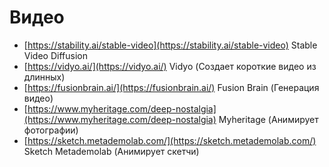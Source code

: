 # Видео

- [https://stability.ai/stable-video](https://stability.ai/stable-video) Stable Video Diffusion
- [https://vidyo.ai/](https://vidyo.ai/) Vidyo (Создает короткие видео из длинных)
- [https://fusionbrain.ai/](https://fusionbrain.ai/) Fusion Brain (Генерация видео)
- [https://www.myheritage.com/deep-nostalgia](https://www.myheritage.com/deep-nostalgia) Myheritage (Анимирует фотографии)
- [https://sketch.metademolab.com/](https://sketch.metademolab.com/) Sketch Metademolab (Анимирует скетчи)
